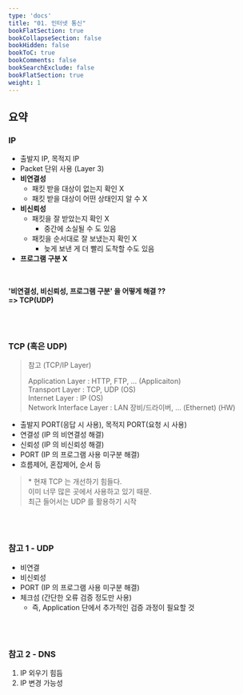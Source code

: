 ```yaml
---
type: 'docs'
title: "01. 인터넷 통신"
bookFlatSection: true
bookCollapseSection: false
bookHidden: false
bookToC: true
bookComments: false
bookSearchExclude: false
bookFlatSection: true
weight: 1
---
```


##  요약

### IP
 - 출발지 IP, 목적지 IP
 - Packet 단위 사용 (Layer 3)
 - **비연결성**
   - 패킷 받을 대상이 없는지 확인 X
   - 패킷 받을 대상이 어떤 상태인지 알 수 X
 - **비신뢰성**
   - 패킷을 잘 받았는지 확인 X
     - 중간에 소실될 수 도 있음
   - 패킷을 순서대로 잘 보냈는지 확인 X
     - 늦게 보낸 게 더 빨리 도착할 수도 있음
 - **프로그램 구분 X**

<br>

**'비연결성, 비신뢰성, 프로그램 구분' 을 어떻게 해결 ??** <br>
**=> TCP(UDP)**

<br>
<br>

### TCP (혹은 UDP)

> 참고 (TCP/IP Layer)
> 
> Application Layer : HTTP, FTP, ... (Applicaiton) <br>
> Transport Layer : TCP, UDP (OS) <br>
> Internet Layer : IP (OS) <br>
> Network Interface Layer : LAN 장비/드라이버, ... (Ethernet) (HW) <br>


- 출발지 PORT(응답 시 사용), 목적지 PORT(요청 시 사용)
- 연결성 (IP 의 비연결성 해결)
- 신뢰성 (IP 의 비신뢰성 해결)
- PORT (IP 의 프로그램 사용 미구분 해결)
- 흐름제어, 혼잡제어, 순서 등

> \* 현재 TCP 는 개선하기 힘들다. <br>
> 이미 너무 많은 곳에서 사용하고 있기 때문. <br>
> 최근 들어서는 UDP 를 활용하기 시작

<br><br>

### 참고 1 - UDP

- 비연결
- 비신뢰성
- PORT (IP 의 프로그램 사용 미구분 해결)
- 체크섬 (간단한 오류 검증 정도만 사용)
  - 즉, Application 단에서 추가적인 검증 과정이 필요할 것

<br><br>

### 참고 2 - DNS

1. IP 외우기 힘듬
2. IP 변경 가능성
